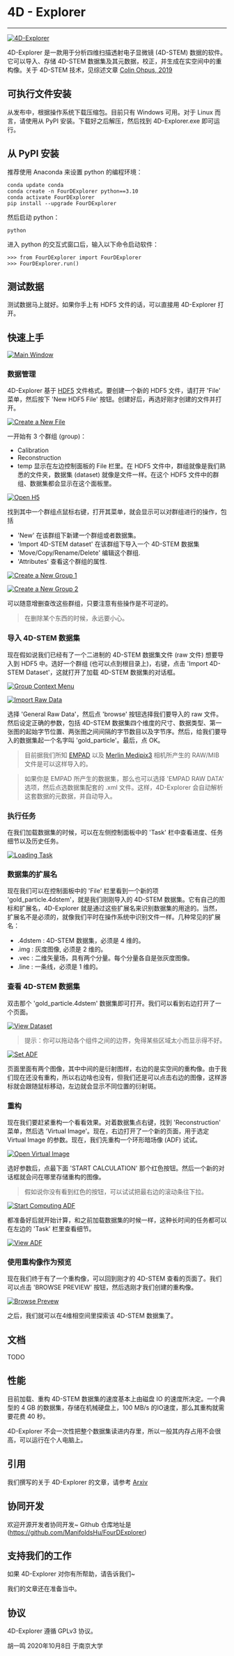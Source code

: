 # 4D - Explorer
-----------

[![4D-Explorer](https://iili.io/QkQPFn.png)](https://freeimage.host/i/QkQPFn)

4D-Explorer 是一款用于分析四维扫描透射电子显微镜 (4D-STEM) 数据的软件。它可以导入、存储 4D-STEM 数据集及其元数据，校正，并生成在实空间中的重构像。关于 4D-STEM 技术，见综述文章 [Colin Ohpus, 2019](https://www.cambridge.org/core/journals/microscopy-and-microanalysis/article/fourdimensional-scanning-transmission-electron-microscopy-4dstem-from-scanning-nanodiffraction-to-ptychography-and-beyond/A7E922A2C5BFD7FD3F208C537B872B7A)

## 可执行文件安装

从发布中，根据操作系统下载压缩包。目前只有 Windows 可用。对于 Linux 而言，请使用从 PyPI 安装。下载好之后解压，然后找到 4D-Explorer.exe 即可运行。

## 从 PyPI 安装

推荐使用 Anaconda 来设置 python 的编程环境：

```
conda update conda
conda create -n FourDExplorer python==3.10
conda activate FourDExplorer
pip install --upgrade FourDExplorer
```

然后启动 python：
```
python
```

进入 python 的交互式窗口后，输入以下命令启动软件：
```
>>> from FourDExplorer import FourDExplorer
>>> FourDExplorer.run()
```

## 测试数据 

测试数据马上就好。如果你手上有 HDF5 文件的话，可以直接用 4D-Explorer 打开。

## 快速上手

[![Main Window](https://iili.io/QktfJs.png)](https://freeimage.host/i/QktfJs)

### 数据管理

4D-Explorer 基于 [HDF5](https://www.hdfgroup.org/solutions/hdf5) 文件格式。要创建一个新的 HDF5 文件，请打开 'File' 菜单，然后按下 'New HDF5 File' 按钮。创建好后，再选好刚才创建的文件并打开。

[![Create a New File](https://iili.io/QkZiiP.png)](https://freeimage.host/i/QkZiiP)

一开始有 3 个群组 (group)：
- Calibration
- Reconstruction
- temp
显示在左边控制面板的 File 栏里。在 HDF5 文件中，群组就像是我们熟悉的文件夹，数据集 (dataset) 就像是文件一样。在这个 HDF5 文件中的群组、数据集都会显示在这个面板里。

[![Open H5](https://iili.io/Qkt9xp.png)](https://freeimage.host/i/Qkt9xp)

找到其中一个群组点鼠标右键，打开其菜单，就会显示可以对群组进行的操作，包括
- 'New' 在该群组下新建一个群组或者数据集。
- 'Import 4D-STEM dataset' 在该群组下导入一个 4D-STEM 数据集
- 'Move/Copy/Rename/Delete' 编辑这个群组.
- 'Attributes' 查看这个群组的属性.

[![Create a New Group 1](https://iili.io/QkZLf1.png)](https://freeimage.host/i/QkZLf1)

[![Create a New Group 2](https://iili.io/QkZPWB.png)](https://freeimage.host/i/QkZPWB)

可以随意增删查改这些群组，只要注意有些操作是不可逆的。

> 在删除某个东西的时候，永远要小心。

### 导入 4D-STEM 数据集
现在假如说我们已经有了一个二进制的 4D-STEM 数据集文件 (raw 文件) 想要导入到 HDF5 中。选好一个群组 (也可以点到根目录上)，右键，点击 'Import 4D-STEM Dataset'，这就打开了加载 4D-STEM 数据集的对话框。

[![Group Context Menu](https://iili.io/QkZQ0F.png)](https://freeimage.host/i/QkZQ0F)

[![Import Raw Data](https://iili.io/QkZDJa.png)](https://freeimage.host/i/QkZDJa)

选择 'General Raw Data'，然后点 'browse' 按钮选择我们要导入的 raw 文件。然后设定正确的参数，包括 4D-STEM 数据集四个维度的尺寸、数据类型、第一张图的起始字节位置、两张图之间间隔的字节数目以及字节序。然后，给我们要导入的数据集起一个名字叫 'gold_particle'。最后，点 OK。

> 目前据我们所知 [EMPAD](https://assets.thermofisher.com/TFS-Assets/MSD/Datasheets/EMPAD-Datasheet.pdf) 以及 [Merlin Medipix3](https://kt.cern/technologies/medipix3) 相机所产生的 RAW/MIB 文件是可以这样导入的。

> 如果你是 EMPAD 所产生的数据集，那么也可以选择 'EMPAD RAW DATA' 选项，然后点选数据集配套的 .xml 文件。这样，4D-Explorer 会自动解析这套数据的元数据，并自动导入。

### 执行任务
在我们加载数据集的时候，可以在左侧控制面板中的 'Task' 栏中查看进度、任务细节以及历史任务。

[![Loading Task](https://iili.io/QkZpbR.png)](https://freeimage.host/i/QkZpbR)

### 数据集的扩展名
现在我们可以在控制面板中的 'File' 栏里看到一个新的项 'gold_particle.4dstem'，就是我们刚刚导入的 4D-STEM 数据集。它有自己的图标和扩展名，4D-Explorer 就是通过这些扩展名来识别数据集的用途的。当然，扩展名不是必须的，就像我们平时在操作系统中识别文件一样。几种常见的扩展名：
- .4dstem : 4D-STEM 数据集，必须是 4 维的。
- .img : 灰度图像, 必须是 2 维的。
- .vec : 二维矢量场，具有两个分量。每个分量各自是张灰度图像。
- .line : 一条线，必须是 1 维的。

### 查看 4D-STEM 数据集
双击那个 'gold_particle.4dstem' 数据集即可打开。我们可以看到右边打开了一个页面。

[![View Dataset](https://iili.io/QktFgn.png)](https://freeimage.host/i/QktFgn)

> 提示：你可以拖动各个组件之间的边界，免得某些区域太小而显示得不好。

[![Set ADF](https://iili.io/QktJsI.png)](https://freeimage.host/i/QktJsI)

页面里面有两个图像，其中中间的是衍射图样，右边的是实空间的重构像。由于我们现在还没有重构，所以右边啥也没有，但我们还是可以点击右边的图像，这样游标就会跟随鼠标移动，左边就会显示不同位置的衍射斑。

### 重构
现在我们要赶紧重构一个看看效果。对着数据集点右键，找到 'Reconstruction' 菜单，然后选 'Virtual Image'。现在，右边打开了一个新的页面，用于选定 Virtual Image 的参数。现在，我们先重构一个环形暗场像 (ADF) 试试。

[![Open Virtual Image](https://iili.io/QktHWN.png)](https://freeimage.host/i/QktHWN)

选好参数后，点最下面 'START CALCULATION' 那个红色按钮。然后一个新的对话框就会问在哪里存储重构的图像。

> 假如说你没有看到红色的按钮，可以试试把最右边的滚动条往下拉。

[![Start Computing ADF](https://iili.io/Qkt2ft.png)](https://freeimage.host/i/Qkt2ft)

都准备好后就开始计算，和之前加载数据集的时候一样，这种长时间的任务都可以在左边的 'Task' 栏里查看细节。

[![View ADF](https://iili.io/Qkt30X.png)](https://freeimage.host/i/Qkt30X)

### 使用重构像作为预览

现在我们终于有了一个重构像，可以回到刚才的 4D-STEM 查看的页面了。我们可以点击 'BROWSE PREVIEW' 按钮，然后选刚才我们创建的重构像。

[![Browse Prevew](https://iili.io/QkZZUg.png)](https://freeimage.host/i/QkZZUg)

之后，我们就可以在4维相空间里探索该 4D-STEM 数据集了。

## 文档

TODO 

## 性能 

目前加载、重构 4D-STEM 数据集的速度基本上由磁盘 IO 的速度所决定。一个典型的 4 GB 的数据集，存储在机械硬盘上，100 MB/s 的IO速度，那么其重构就需要花费 40 秒。

4D-Explorer 不会一次性把整个数据集读进内存里，所以一般其内存占用不会很高，可以运行在个人电脑上。

## 引用

我们撰写的关于 4D-Explorer 的文章，请参考 [Arxiv](https://arxiv.org/abs/2306.08365)

## 协同开发

欢迎开源开发者协同开发~ Github 仓库地址是 (https://github.com/ManifoldsHu/FourDExplorer)

## 支持我们的工作

如果 4D-Explorer 对你有所帮助，请告诉我们~

我们的文章还在准备当中。

## 协议

4D-Explorer 遵循 GPLv3 协议。

胡一鸣
2020年10月8日
于南京大学

